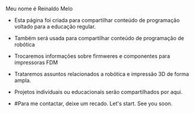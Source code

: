 Meu nome é Reinaldo Melo
- Esta página foi criada para compartilhar conteúdo de programação voltado para a educação regular.
- Também será usada para compartilhar conteúdo de programação de robótica
- Trocaremos informações sobre firmweres e componentes para impressoras FDM
- Trataremos assuntos relacionados a robótica e impressão 3D de forma ampla.
- Projetos individuais ou educacionais serão compartilhados por aqui.

- #Para me contactar, deixe um recado. Let's start. See you soon. 
